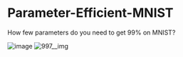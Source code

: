 # Parameter-Efficient-MNIST
How few parameters do you need to get 99% on MNIST?

![image](https://user-images.githubusercontent.com/70070682/230637797-7a4e2c9e-74ba-4d24-962d-a16b2e0f6749.png)
![997__img](https://user-images.githubusercontent.com/70070682/230637825-c15a37e3-ff43-4324-a4f7-81831a7815df.png)

